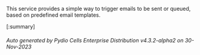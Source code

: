 






This service provides a simple way to trigger emails to be sent or queued, based on predefined email templates.

[:summary]

###### Auto generated by Pydio Cells Enterprise Distribution v4.3.2-alpha2 on 30-Nov-2023
